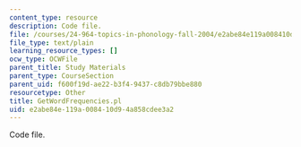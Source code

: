 ```yaml
---
content_type: resource
description: Code file.
file: /courses/24-964-topics-in-phonology-fall-2004/e2abe84e119a008410d94a858cdee3a2_GetWordFrequencies.pl
file_type: text/plain
learning_resource_types: []
ocw_type: OCWFile
parent_title: Study Materials
parent_type: CourseSection
parent_uid: f600f19d-ae22-b3f4-9437-c8db79bbe880
resourcetype: Other
title: GetWordFrequencies.pl
uid: e2abe84e-119a-0084-10d9-4a858cdee3a2
---
```

Code file.

